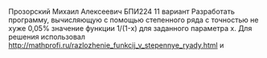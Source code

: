 Прозорский Михаил Алексеевич
БПИ224
11 вариант
Разработать программу, вычисляющую с помощью степенного ряда с точностью не хуже 0,05% значение функции 1/(1-x) для заданного параметра x.
Для решения использовал http://mathprofi.ru/razlozhenie_funkcij_v_stepennye_ryady.html и 
